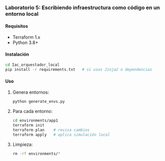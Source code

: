 ### Laboratorio 5:  Escribiendo infraestructura como código en un entorno local

#### Requisitos
- Terraform 1.x
- Python 3.8+

#### Instalación
```bash
cd Iac_orquestador_local
pip install -r requirements.txt   # si usas Jinja2 o dependencias
```

#### Uso

1. Genera entornos:

   ```bash
   python generate_envs.py
   ```
2. Para cada entorno:

   ```bash
   cd environments/app1
   terraform init
   terraform plan    # revisa cambios
   terraform apply   # aplica simulación local
   ```
3. Limpieza:

   ```bash
   rm -rf environments/*
   ```



